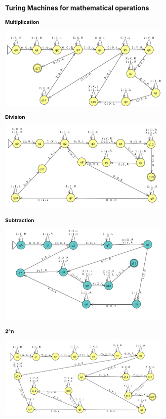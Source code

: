 ## Turing Machines for mathematical operations

### Multiplication
<img src="images/Turing Machine for Multiplication.png" />

### Division
<img src="images/Turing Machine for Division.png" />

### Subtraction
<img src="images/Turing Machine for Subtraction.png" />

### 2^n
<img src="images/Turing Machine for 2^n.png" />
